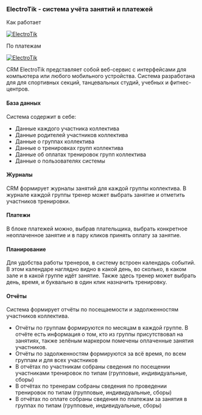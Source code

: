 ### ElectroTik - cистема учёта занятий и платежей

Как работает

[![ElectroTik](https://img.youtube.com/vi/Tt13hyz9vd4/0.jpg)](https://www.youtube.com/watch?v=Tt13hyz9vd4)

По платежам

[![ElectroTik](https://img.youtube.com/vi/OXiUxk8b2CU/0.jpg)](https://www.youtube.com/watch?v=OXiUxk8b2CU)

CRM ElectroTik представляет собой веб-сервис с интерфейсами для компьютера или любого мобильного устройства.
Система разработана для для спортивных секций, танцевальных студий, учебных и фитнес-центров.

#### База данных

Система содержит в себе:

- Данные каждого участника коллектива
- Данные родителей участников коллектива
- Данные о группах коллектива
- Данные о тренировках групп коллектива
- Данные об оплатах тренировок групп коллектива
- Данные о пользователях системы

#### Журналы

CRM формирует журналы занятий для каждой группы коллектива. 
В журнале каждой группы тренер может выбрать занятие и отметить участников тренировки.

#### Платежи

В блоке платежей можно, выбрав плательщика, выбрать конкретное неоплаченное занятие и в пару кликов принять оплату за занятие.

#### Планирование

Для удобства работы тренеров, в систему встроен календарь событий. 
В этом календаре наглядно видно в какой день, во сколько, в каком зале и в какой группе идёт занятие. 
Также здесь тренер может выбрать день, время, и буквально в один клик назначить тренировку. 

#### Отчёты

Система формирует отчёты по посещаемости и задолженностям участников коллектива.

- Отчёты по группам формируются по месяцам в каждой группе. В отчёте есть информация о том, кто из группы присутствовал на занятиях, также зелёным маркером помечены оплаченные занятия участников.
- Отчёты по задолженностям формируются за всё время, по всем группам и для всех участников
- В отчётах по участникам собраны сведения по посещении участниками тренировок по типам (групповые, индивидуальные, сборы)
- В отчётах по тренерам собраны сведения по проведении тренировок по типам (групповые, индивидуальные, сборы)
- В отчётах по оплате собраны сведения по платежам за занятия в группах по типам (групповые, индивидуальные, сборы)
